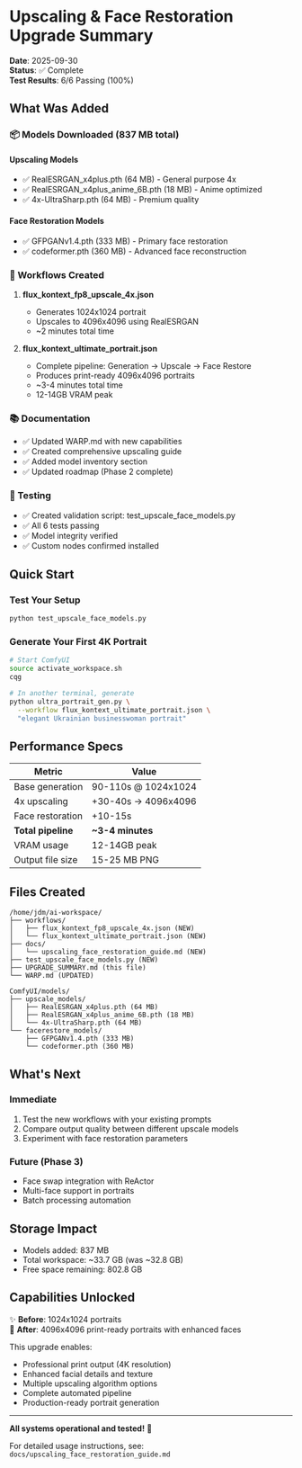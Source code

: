 # Upscaling & Face Restoration Upgrade Summary

**Date**: 2025-09-30  
**Status**: ✅ Complete  
**Test Results**: 6/6 Passing (100%)

## What Was Added

### 📦 Models Downloaded (837 MB total)

#### Upscaling Models
- ✅ RealESRGAN_x4plus.pth (64 MB) - General purpose 4x
- ✅ RealESRGAN_x4plus_anime_6B.pth (18 MB) - Anime optimized
- ✅ 4x-UltraSharp.pth (64 MB) - Premium quality

#### Face Restoration Models
- ✅ GFPGANv1.4.pth (333 MB) - Primary face restoration
- ✅ codeformer.pth (360 MB) - Advanced face reconstruction

### 🔧 Workflows Created

1. **flux_kontext_fp8_upscale_4x.json**
   - Generates 1024x1024 portrait
   - Upscales to 4096x4096 using RealESRGAN
   - ~2 minutes total time

2. **flux_kontext_ultimate_portrait.json**
   - Complete pipeline: Generation → Upscale → Face Restore
   - Produces print-ready 4096x4096 portraits
   - ~3-4 minutes total time
   - 12-14GB VRAM peak

### 📚 Documentation

- ✅ Updated WARP.md with new capabilities
- ✅ Created comprehensive upscaling guide
- ✅ Added model inventory section
- ✅ Updated roadmap (Phase 2 complete)

### 🧪 Testing

- ✅ Created validation script: test_upscale_face_models.py
- ✅ All 6 tests passing
- ✅ Model integrity verified
- ✅ Custom nodes confirmed installed

## Quick Start

### Test Your Setup
```bash
python test_upscale_face_models.py
```

### Generate Your First 4K Portrait
```bash
# Start ComfyUI
source activate_workspace.sh
cqg

# In another terminal, generate
python ultra_portrait_gen.py \
  --workflow flux_kontext_ultimate_portrait.json \
  "elegant Ukrainian businesswoman portrait"
```

## Performance Specs

| Metric | Value |
|--------|-------|
| Base generation | 90-110s @ 1024x1024 |
| 4x upscaling | +30-40s → 4096x4096 |
| Face restoration | +10-15s |
| **Total pipeline** | **~3-4 minutes** |
| VRAM usage | 12-14GB peak |
| Output file size | 15-25 MB PNG |

## Files Created

```
/home/jdm/ai-workspace/
├── workflows/
│   ├── flux_kontext_fp8_upscale_4x.json (NEW)
│   └── flux_kontext_ultimate_portrait.json (NEW)
├── docs/
│   └── upscaling_face_restoration_guide.md (NEW)
├── test_upscale_face_models.py (NEW)
├── UPGRADE_SUMMARY.md (this file)
└── WARP.md (UPDATED)

ComfyUI/models/
├── upscale_models/
│   ├── RealESRGAN_x4plus.pth (64 MB)
│   ├── RealESRGAN_x4plus_anime_6B.pth (18 MB)
│   └── 4x-UltraSharp.pth (64 MB)
└── facerestore_models/
    ├── GFPGANv1.4.pth (333 MB)
    └── codeformer.pth (360 MB)
```

## What's Next

### Immediate
1. Test the new workflows with your existing prompts
2. Compare output quality between different upscale models
3. Experiment with face restoration parameters

### Future (Phase 3)
- Face swap integration with ReActor
- Multi-face support in portraits
- Batch processing automation

## Storage Impact

- Models added: 837 MB
- Total workspace: ~33.7 GB (was ~32.8 GB)
- Free space remaining: 802.8 GB

## Capabilities Unlocked

✨ **Before**: 1024x1024 portraits  
🚀 **After**: 4096x4096 print-ready portraits with enhanced faces

This upgrade enables:
- Professional print output (4K resolution)
- Enhanced facial details and texture
- Multiple upscaling algorithm options
- Complete automated pipeline
- Production-ready portrait generation

---

**All systems operational and tested!** 🎉

For detailed usage instructions, see: `docs/upscaling_face_restoration_guide.md`
